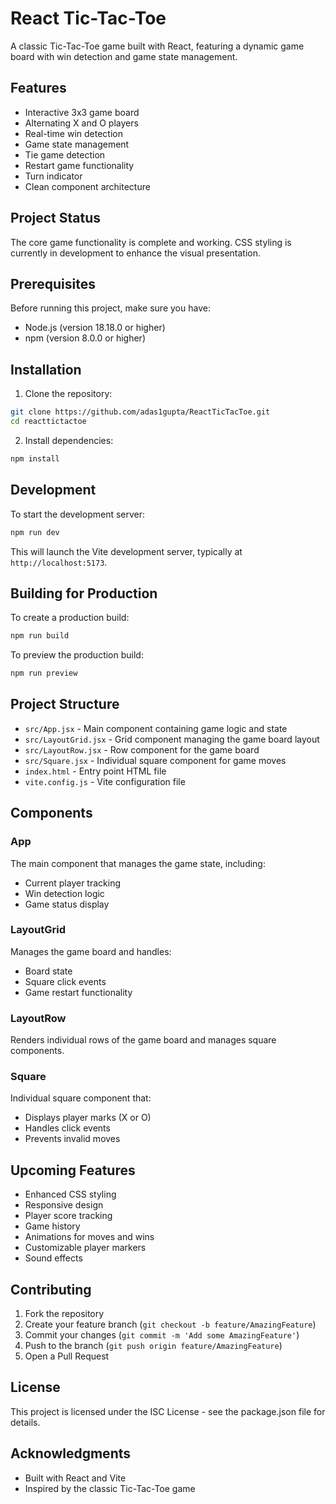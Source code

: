 # React Tic-Tac-Toe

A classic Tic-Tac-Toe game built with React, featuring a dynamic game board with win detection and game state management.

## Features

- Interactive 3x3 game board
- Alternating X and O players
- Real-time win detection
- Game state management
- Tie game detection
- Restart game functionality
- Turn indicator
- Clean component architecture

## Project Status

The core game functionality is complete and working. CSS styling is currently in development to enhance the visual presentation.

## Prerequisites

Before running this project, make sure you have:

- Node.js (version 18.18.0 or higher)
- npm (version 8.0.0 or higher)

## Installation

1. Clone the repository:
```bash
git clone https://github.com/adas1gupta/ReactTicTacToe.git
cd reacttictactoe
```

2. Install dependencies:
```bash
npm install
```

## Development

To start the development server:

```bash
npm run dev
```

This will launch the Vite development server, typically at `http://localhost:5173`.

## Building for Production

To create a production build:

```bash
npm run build
```

To preview the production build:

```bash
npm run preview
```

## Project Structure

- `src/App.jsx` - Main component containing game logic and state
- `src/LayoutGrid.jsx` - Grid component managing the game board layout
- `src/LayoutRow.jsx` - Row component for the game board
- `src/Square.jsx` - Individual square component for game moves
- `index.html` - Entry point HTML file
- `vite.config.js` - Vite configuration file

## Components

### App
The main component that manages the game state, including:
- Current player tracking
- Win detection logic
- Game status display

### LayoutGrid
Manages the game board and handles:
- Board state
- Square click events
- Game restart functionality

### LayoutRow
Renders individual rows of the game board and manages square components.

### Square
Individual square component that:
- Displays player marks (X or O)
- Handles click events
- Prevents invalid moves

## Upcoming Features

- Enhanced CSS styling
- Responsive design
- Player score tracking
- Game history
- Animations for moves and wins
- Customizable player markers
- Sound effects

## Contributing

1. Fork the repository
2. Create your feature branch (`git checkout -b feature/AmazingFeature`)
3. Commit your changes (`git commit -m 'Add some AmazingFeature'`)
4. Push to the branch (`git push origin feature/AmazingFeature`)
5. Open a Pull Request

## License

This project is licensed under the ISC License - see the package.json file for details.

## Acknowledgments

- Built with React and Vite
- Inspired by the classic Tic-Tac-Toe game